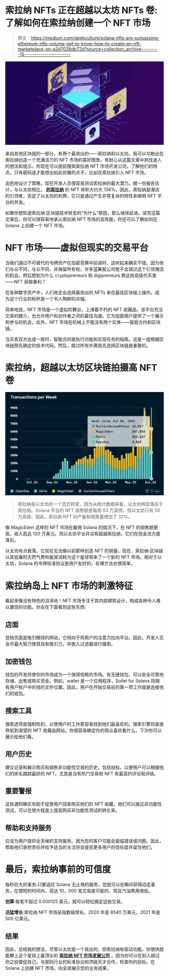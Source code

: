 # 索拉纳 NFTs 正在超越以太坊 NFTs 卷:了解如何在索拉纳创建一个 NFT 市场

> 原文：<https://medium.com/geekculture/solana-nfts-are-surpassing-ethereum-nfts-volume-get-to-know-how-to-create-an-nft-marketplace-on-a2d7028db72d?source=collection_archive---------15----------------------->

![](img/5aff52a94e58de35d1fbf31267735f36.png)

来自其他区块链的一部分，有两个最突出的——索拉纳和以太坊。我可以勾勒出在索拉纳创造一个充满活力的 NFT 市场的美好图景。有耐心从这篇文章中抓住迷人的想法和提示。你现在可以提前搜索索拉纳 NFT 市场开发公司，了解他们的特点。只有密码迷才能想出如此优雅的点子，比如在索拉纳引入 NFT 市场。

出色地设计了策略，现在开发人员很容易测试索拉纳的最大潜力。据一份报告估计，与以太坊相比， [**的索拉纳**](https://coinquora.com/volume-of-solana-based-nfts-surpasses-ethereums-numbers/) 的 NFT 体积大约大 136%。因此，索拉纳是潮流的引领者，否定了以太坊的利弊。它只是通过产生非常复杂的特性来阐明 NFT 平台的开发。

如果你想知道索拉纳·区块链技术转变的“为什么”原因，那么继续前进。读完这篇文章后，你可以很容易地承认索拉纳 NFT 市场的高性能。你还可以了解如何在 Solana 上创建一个 NFT 市场。

# NFT 市场——虚拟但现实的交易平台

当我们通过不可替代的令牌资产在加密竞赛中前进时，这听起来确实不错。因为他们与众不同，与众不同，并保留所有权。许多蓝筹股公司绝不会错过这个引领潮流的机会。然后想到为什么 cryptopreneurs 和 digipreneurs 靠这些高级代币类——NFT 获取暴利？

在各种数字资产中，人们肯定会选择最突出的 NFTs 来在最佳区块链上操作。成为这个行业的标杆是一个令人陶醉的点缀。

简单地说，NFT 市场是一个虚拟的舞台，上演着不朽的 NFT 收藏品。该平台充当交易的媒介，也允许用户和创作者之间的最佳沟通。它为加密用户提供了一个展示和参与的机会。此外，NFT 市场在机械上不能没有两个实体——智能合约和区块链。

当买卖双方达成一致时，智能合同是执行功能和实现任务的指南。这是一组根据区块链预先确定的技术代码。然后，跳过所有步骤首先选择区块链是重要的。

# 索拉纳，超越以太坊区块链拍摄高 NFT 卷

![](img/c91403ec33f0cb9be0423032541dde1e.png)

> 索拉纳是以太坊的一个范式转变，因为从统计数据来看，以太坊明显落后于索拉纳。Solana 平台的 NFT 销售额是每周 63 万英镑，但以太坊只有 50 万英镑。因此，索拉纳·NFT 的产量和销售量增加了 32%。

像 MagicEden 这样的 NFT 市场在雇佣 Solana 的情况下，在 NFT 的销售额更高，收入高达 120 万美元。而以太坊平台并没有超越索拉纳，它们在现金流方面落后。

以太坊有点衰落，它现在无法像以前那样创造 NFT 的销量。现在，索拉纳·区块链以其低廉的天然气费和能源消耗为这个星球带来了一个新的 NFT 市场。相对于以太坊，Solana 的令牌标准协议是用户友好的，处理方法也很简单。

# 索拉纳岛上 NFT 市场的刺激特征

看起来像没有特色的沼泽地！NFT 市场专注于其内部建筑设计，构成各种令人难以置信的功能。你会在下面看到这些东西:

## 店面

登陆页面是吸引眼球的网站，它倾向于将用户的注意力拉向平台。因此，开发人员会尽最大努力使其具有吸引力，并嵌入过滤器进行搜索。

## 加密钱包

钱包的开发将使你的市场成为一个值得信赖的市场。有无缝钱包，可以安全可靠地存储、出售或购买资金。例如，wallet 是一个应用程序，Sollet for Solana 将拥有用户帐户中的钱的文件位置。因此，用户在开始交易前的第一项工作就是连接他们的钱包。

## 搜索工具

搜索选项是强制性的，以使用户的工作更容易找到他们最喜欢的。搜索引擎将直接导航到渴望的 NFT 收藏品网站。你很容易确定你的观众喜欢看什么，下次你可以展示给他们看。

## 用户历史

建议记录和展示购买和销售非功能性交易的历史，包括投标。以便用户可以根据他们的排名跟踪最好的 NFT。尤其是当有热门交易和 NFT 有最高的评论和评级。

## 重要警报

这些通知确实有助于促使用户回来购买他们的 NFT 收藏。他们可以接近非功能性测试，可以在很大程度上提高购买非功能性测试的转化率。

## 帮助和支持服务

应该为用户提供全天候的支持服务。因为您的客户可能会面临错误或问题。因此，帮助他们承担责任并给予适当的关注将会提高更多用户的信任度并留住他们。

# 最后，索拉纳事前的可信度

每秒巨大的事务:只要适应 Solana 无止境的服务，您就可以在瞬间获得动态事务。在很短的时间内，高达 10，000 笔交易是可能的，而且汽油费用很低。

**划算**:每笔不超过 0.000125 美元，就可以轻松搞定这些交易。

**迅猛增长**:索拉纳 NFT 市场呈指数级增长。2020 年是 8540 万美元，2021 年是 500 亿美元。

## 结果

因此，总结我的想法，尽管以太坊是一个突出的，但索拉纳有驱动功能。你很快就能攀上这个星球上最顶尖的 [**索拉纳 NFT 市场发展公司**](https://www.appdupe.com/nft-marketplace-development) 。因为你可以在别人超过你之前督促自己。与密码行业的标准协议和顶级天才合作，检查你的目标。在 Solana 上创建 NFT 市场，向全球展示您的业务成果。